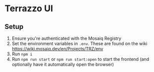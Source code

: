 # Terrazzo UI

## Setup
1) Ensure you're authenticated with the Mosaiq Registry
2) Set the environment variables in `.env`. These are found on the wiki https://wiki.mosaiq.dev/en/Projects/TRZ/env
3) Run `npm i`
4) Run `npm run start` or `npm run start:open` to start the frontend (and optionally have it automatically open the browser)